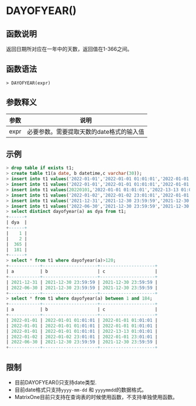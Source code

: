 # **DAYOFYEAR()**

## **函数说明**

返回日期所对应在一年中的天数，返回值在1-366之间。

## **函数语法**

```
> DAYOFYEAR(expr)
```

## **参数释义**

|  参数   | 说明  |
|  ----  | ----  |
| expr  | 必要参数。需要提取天数的date格式的输入值 |

## **示例**

```sql
> drop table if exists t1;
> create table t1(a date, b datetime,c varchar(30));
> insert into t1 values('2022-01-01','2022-01-01 01:01:01','2022-01-01 01:01:01');
> insert into t1 values('2022-01-01','2022-01-01 01:01:01','2022-01-01 01:01:01');
> insert into t1 values(20220101,'2022-01-01 01:01:01','2022-13-13 01:01:01');
> insert into t1 values('2022-01-02','2022-01-02 23:01:01','2022-01-01 23:01:01');
> insert into t1 values('2021-12-31','2021-12-30 23:59:59','2021-12-30 23:59:59');
> insert into t1 values('2022-06-30','2021-12-30 23:59:59','2021-12-30 23:59:59');
> select distinct dayofyear(a) as dya from t1;
+------+
| dya  |
+------+
|    1 |
|    2 |
|  365 |
|  181 |
+------+
> select * from t1 where dayofyear(a)>120;
+------------+---------------------+---------------------+
| a          | b                   | c                   |
+------------+---------------------+---------------------+
| 2021-12-31 | 2021-12-30 23:59:59 | 2021-12-30 23:59:59 |
| 2022-06-30 | 2021-12-30 23:59:59 | 2021-12-30 23:59:59 |
+------------+---------------------+---------------------+
> select * from t1 where dayofyear(a) between 1 and 184;
+------------+---------------------+---------------------+
| a          | b                   | c                   |
+------------+---------------------+---------------------+
| 2022-01-01 | 2022-01-01 01:01:01 | 2022-01-01 01:01:01 |
| 2022-01-01 | 2022-01-01 01:01:01 | 2022-01-01 01:01:01 |
| 2022-01-01 | 2022-01-01 01:01:01 | 2022-13-13 01:01:01 |
| 2022-01-02 | 2022-01-02 23:01:01 | 2022-01-01 23:01:01 |
| 2022-06-30 | 2021-12-30 23:59:59 | 2021-12-30 23:59:59 |
+------------+---------------------+---------------------+
```

## **限制**

* 目前DAYOFYEAR()只支持date类型.
* 目前date格式只支持`yyyy-mm-dd` 和 `yyyymmdd`的数据格式。  
* MatrixOne目前只支持在查询表的时候使用函数，不支持单独使用函数。
